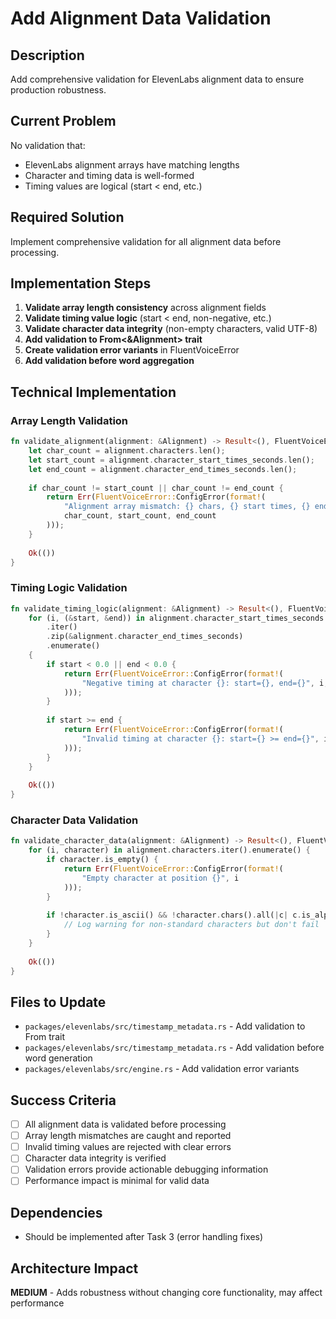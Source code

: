 # Add Alignment Data Validation

## Description
Add comprehensive validation for ElevenLabs alignment data to ensure production robustness.

## Current Problem
No validation that:
- ElevenLabs alignment arrays have matching lengths
- Character and timing data is well-formed  
- Timing values are logical (start < end, etc.)

## Required Solution
Implement comprehensive validation for all alignment data before processing.

## Implementation Steps
1. **Validate array length consistency** across alignment fields
2. **Validate timing value logic** (start < end, non-negative, etc.)
3. **Validate character data integrity** (non-empty characters, valid UTF-8)
4. **Add validation to From<&Alignment> trait**
5. **Create validation error variants** in FluentVoiceError
6. **Add validation before word aggregation**

## Technical Implementation
### Array Length Validation
```rust
fn validate_alignment(alignment: &Alignment) -> Result<(), FluentVoiceError> {
    let char_count = alignment.characters.len();
    let start_count = alignment.character_start_times_seconds.len();
    let end_count = alignment.character_end_times_seconds.len();
    
    if char_count != start_count || char_count != end_count {
        return Err(FluentVoiceError::ConfigError(format!(
            "Alignment array mismatch: {} chars, {} start times, {} end times",
            char_count, start_count, end_count
        )));
    }
    
    Ok(())
}
```

### Timing Logic Validation
```rust
fn validate_timing_logic(alignment: &Alignment) -> Result<(), FluentVoiceError> {
    for (i, (&start, &end)) in alignment.character_start_times_seconds
        .iter()
        .zip(&alignment.character_end_times_seconds)
        .enumerate() 
    {
        if start < 0.0 || end < 0.0 {
            return Err(FluentVoiceError::ConfigError(format!(
                "Negative timing at character {}: start={}, end={}", i, start, end
            )));
        }
        
        if start >= end {
            return Err(FluentVoiceError::ConfigError(format!(
                "Invalid timing at character {}: start={} >= end={}", i, start, end
            )));
        }
    }
    
    Ok(())
}
```

### Character Data Validation
```rust
fn validate_character_data(alignment: &Alignment) -> Result<(), FluentVoiceError> {
    for (i, character) in alignment.characters.iter().enumerate() {
        if character.is_empty() {
            return Err(FluentVoiceError::ConfigError(format!(
                "Empty character at position {}", i
            )));
        }
        
        if !character.is_ascii() && !character.chars().all(|c| c.is_alphabetic() || c.is_whitespace()) {
            // Log warning for non-standard characters but don't fail
        }
    }
    
    Ok(())
}
```

## Files to Update
- `packages/elevenlabs/src/timestamp_metadata.rs` - Add validation to From trait
- `packages/elevenlabs/src/timestamp_metadata.rs` - Add validation before word generation
- `packages/elevenlabs/src/engine.rs` - Add validation error variants

## Success Criteria
- [ ] All alignment data is validated before processing
- [ ] Array length mismatches are caught and reported
- [ ] Invalid timing values are rejected with clear errors
- [ ] Character data integrity is verified
- [ ] Validation errors provide actionable debugging information
- [ ] Performance impact is minimal for valid data

## Dependencies
- Should be implemented after Task 3 (error handling fixes)

## Architecture Impact
**MEDIUM** - Adds robustness without changing core functionality, may affect performance